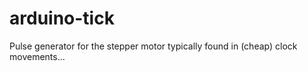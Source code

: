 arduino-tick
============

Pulse generator for the stepper motor typically found in (cheap) clock movements...
